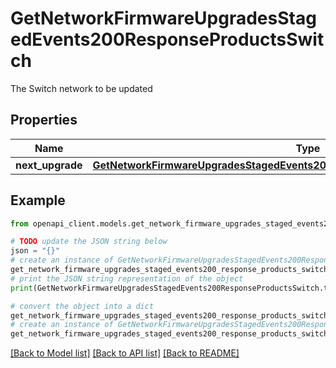 # GetNetworkFirmwareUpgradesStagedEvents200ResponseProductsSwitch

The Switch network to be updated

## Properties

Name | Type | Description | Notes
------------ | ------------- | ------------- | -------------
**next_upgrade** | [**GetNetworkFirmwareUpgradesStagedEvents200ResponseProductsSwitchNextUpgrade**](GetNetworkFirmwareUpgradesStagedEvents200ResponseProductsSwitchNextUpgrade.md) |  | [optional] 

## Example

```python
from openapi_client.models.get_network_firmware_upgrades_staged_events200_response_products_switch import GetNetworkFirmwareUpgradesStagedEvents200ResponseProductsSwitch

# TODO update the JSON string below
json = "{}"
# create an instance of GetNetworkFirmwareUpgradesStagedEvents200ResponseProductsSwitch from a JSON string
get_network_firmware_upgrades_staged_events200_response_products_switch_instance = GetNetworkFirmwareUpgradesStagedEvents200ResponseProductsSwitch.from_json(json)
# print the JSON string representation of the object
print(GetNetworkFirmwareUpgradesStagedEvents200ResponseProductsSwitch.to_json())

# convert the object into a dict
get_network_firmware_upgrades_staged_events200_response_products_switch_dict = get_network_firmware_upgrades_staged_events200_response_products_switch_instance.to_dict()
# create an instance of GetNetworkFirmwareUpgradesStagedEvents200ResponseProductsSwitch from a dict
get_network_firmware_upgrades_staged_events200_response_products_switch_from_dict = GetNetworkFirmwareUpgradesStagedEvents200ResponseProductsSwitch.from_dict(get_network_firmware_upgrades_staged_events200_response_products_switch_dict)
```
[[Back to Model list]](../README.md#documentation-for-models) [[Back to API list]](../README.md#documentation-for-api-endpoints) [[Back to README]](../README.md)


